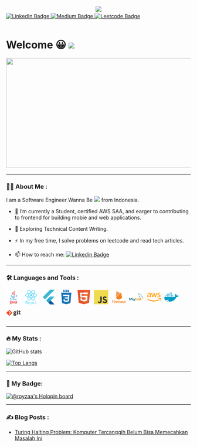 <div id="header" align="center">
  <img src="https://media.giphy.com/media/M9gbBd9nbDrOTu1Mqx/giphy.gif" width="100"/>
</div>

<div style="<div style="margin: 0 auto;
display: flex;
justify-content:center;
align-items:center">
    <a href="https://linkedin.com/in/royar">
    <img src="https://img.shields.io/badge/LinkedIn-blue?style=for-the-badge&logo=linkedin&logoColor=white" alt="LinkedIn Badge"/>
  </a>
  <a href="https://medium.com/@arroyanzaa">
    <img src="https://img.shields.io/badge/medium-%20-blue?style=for-the-badge&logo=medium&logoColor=white" alt="Medium Badge"/>
  </a>
  <a href="https://leetcode.com/royzaa/">
    <img src="https://img.shields.io/badge/leetcode-%20-yellow?style=for-the-badge&logo=Leetcode&logoColor=white" alt="Leetcode Badge"/>
  </a>
</div>

<img src="https://komarev.com/ghpvc/?username=royzaa&style=flat-square&color=grey" alt="" style="margin: 0 auto;
display: flex;
justify-content:center;
align-items:center">

<h1>
  Welcome &#128512
  <img src="https://media.giphy.com/media/hvRJCLFzcasrR4ia7z/giphy.gif" width="30px"/>
</h1>

<div align="center">
  <img src="https://media.giphy.com/media/dWesBcTLavkZuG35MI/giphy.gif" width="600" height="300"/>
</div>

---

### :man_technologist: About Me :

I am a Software Engineer Wanna Be <img src="https://media.giphy.com/media/WUlplcMpOCEmTGBtBW/giphy.gif" width="30"> from Indonesia.

- :telescope: I’m currently a Student, certified AWS SAA, and earger to contributing to frontend for building mobie and web applications.

- :seedling: Exploring Technical Content Writing.

- :zap: In my free time, I solve problems on leetcode and read tech articles.

- :mailbox: How to reach me: [![Linkedin Badge](https://img.shields.io/badge/-Linkedin-blue?style=flat&logo=Linkedin&logoColor=white)](https://linkedin.com/in/royar)

---

### :hammer_and_wrench: Languages and Tools :

<div>
  <img src="https://github.com/devicons/devicon/blob/master/icons/java/java-original-wordmark.svg" title="Java" alt="Java" width="40" height="40"/>&nbsp;
  <img src="https://github.com/devicons/devicon/blob/master/icons/react/react-original-wordmark.svg" title="React" alt="React" width="40" height="40"/>&nbsp;
  <img src="https://github.com/devicons/devicon/blob/master/icons/flutter/flutter-original.svg" title="Flutter" alt="Flutter" width="40" height="40"/>&nbsp;
  <img src="https://github.com/devicons/devicon/blob/master/icons/css3/css3-plain-wordmark.svg"  title="CSS3" alt="CSS" width="40" height="40"/>&nbsp;
  <img src="https://github.com/devicons/devicon/blob/master/icons/html5/html5-original.svg" title="HTML5" alt="HTML" width="40" height="40"/>&nbsp;
  <img src="https://github.com/devicons/devicon/blob/master/icons/javascript/javascript-original.svg" title="JavaScript" alt="JavaScript" width="40" height="40"/>&nbsp;
  <img src="https://github.com/devicons/devicon/blob/master/icons/firebase/firebase-plain-wordmark.svg" title="Firebase" alt="Firebase" width="40" height="40"/>&nbsp;
  <img src="https://github.com/devicons/devicon/blob/master/icons/mysql/mysql-original-wordmark.svg" title="MySQL"  alt="MySQL" width="40" height="40"/>&nbsp;
  <img src="https://github.com/devicons/devicon/blob/master/icons/amazonwebservices/amazonwebservices-plain-wordmark.svg" title="AWS" alt="AWS" width="40" height="40"/>&nbsp;
  <img src="https://github.com/devicons/devicon/blob/master/icons/docker/docker-plain.svg" title="Doecker" alt="Docker" width="40" height="40"/>&nbsp;
  <img src="https://github.com/devicons/devicon/blob/master/icons/git/git-original-wordmark.svg" title="Git" **alt="Git" width="40" height="40"/>
</div>

---

### :fire: My Stats :

![GitHub stats](https://github-readme-stats.vercel.app/api?username=royzaa&count_private=true)                                                                                                                                         

[![Top Langs](https://github-readme-stats.vercel.app/api/top-langs/?username=royzaa&langs_count=10&layout=compact)](https://github.com/anuraghazra/github-readme-stats)

---
### :electric_plug: My Badge:
[![@royzaa's Holopin board](https://holopin.me/royzaa)](https://holopin.io/@royzaa)

---

### :writing_hand: Blog Posts :

<!-- BLOG-POST-LIST:START -->
- [Turing Halting Problem: Komputer Tercanggih Belum Bisa Memecahkan Masalah Ini](https://medium.com/@arroyanzaa/turing-halting-problem-komputer-tercanggih-belum-bisa-memecahkan-masalah-ini-9bbd62b18fbc?source=rss-902273dfcb5e------2)
<!-- BLOG-POST-LIST:END -->
